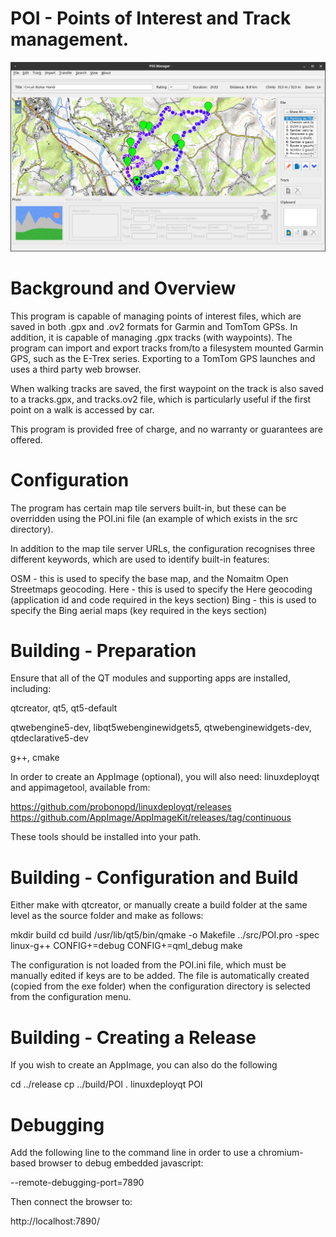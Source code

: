 # POI - Points of Interest and Track management.

<img src="./manual/POI_Manager_Screenshot.png">

# Background and Overview

This program is capable of managing points of interest files, which are saved in both .gpx and .ov2 formats for Garmin and TomTom GPSs.
In addition, it is capable of managing .gpx tracks (with waypoints).
The program can import and export tracks from/to a filesystem mounted Garmin GPS, such as the E-Trex series.  Exporting to a TomTom GPS launches and uses a third party web browser.

When walking tracks are saved, the first waypoint on the track is also saved to a tracks.gpx, and tracks.ov2 file, which is particularly useful if the first point on a walk is accessed by car.

This program is provided free of charge, and no warranty or guarantees are offered.

# Configuration

The program has certain map tile servers built-in, but these can be overridden using the POI.ini file (an example of which exists in the src directory).

In addition to the map tile server URLs, the configuration recognises three different keywords, which are used to identify built-in features:

OSM - this is used to specify the base map, and the Nomaitm Open Streetmaps geocoding.
Here - this is used to specify the Here geocoding (application id and code required in the keys section)
Bing - this is used to specify the Bing aerial maps (key required in the keys section)

# Building - Preparation

Ensure that all of the QT modules and supporting apps are installed, including:

   qtcreator, qt5, qt5-default
  
   qtwebengine5-dev, libqt5webenginewidgets5, qtwebenginewidgets-dev, 
   qtdeclarative5-dev

   g++, cmake

In order to create an AppImage (optional), you will also need: linuxdeployqt and appimagetool, available from:

  https://github.com/probonopd/linuxdeployqt/releases
  https://github.com/AppImage/AppImageKit/releases/tag/continuous

These tools should be installed into your path.

# Building - Configuration and Build

Either make with qtcreator, or manually create a build folder at the same level as the source folder and make as follows:

  mkdir build
  cd build
  /usr/lib/qt5/bin/qmake -o Makefile ../src/POI.pro -spec linux-g++ CONFIG+=debug CONFIG+=qml_debug
  make

The configuration is not loaded from the POI.ini file, which must be manually edited if keys are to be added.
The file is automatically created (copied from the exe folder) when the configuration directory is selected from
the configuration menu.

# Building - Creating a Release

If you wish to create an AppImage, you can also do the following

  cd ../release
  cp ../build/POI .
  linuxdeployqt POI

# Debugging

Add the following line to the command line in order to use a chromium-based browser to debug embedded javascript:

  --remote-debugging-port=7890

Then connect the browser to:

  http://localhost:7890/

